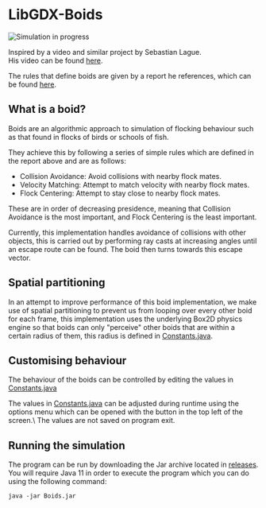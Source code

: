 # LibGDX-Boids
![Simulation in progress](.github/preview.gif "Simulation in progress")

Inspired by a video and similar project by Sebastian Lague.\
His video can be found [here](https://www.youtube.com/watch?v=bqtqltqcQhw).

The rules that define boids are given by a report he references,
which can be found [here](https://www.cs.toronto.edu/~dt/siggraph97-course/cwr87/).

## What is a boid?
Boids are an algorithmic approach to simulation of flocking behaviour such as that found in flocks of birds or schools of fish.

They achieve this by following a series of simple rules which are defined in the report above 
and are as follows:
- Collision Avoidance: Avoid collisions with nearby flock mates.
- Velocity Matching: Attempt to match velocity with nearby flock mates.
- Flock Centering: Attempt to stay close to nearby flock mates.

These are in order of decreasing presidence, 
meaning that Collision Avoidance is the most important, and Flock Centering is the least important.

Currently, this implementation handles avoidance of collisions with other objects, this is carried out by performing 
ray casts at increasing angles until an escape route can be found. The boid then turns towards this escape vector.

## Spatial partitioning
In an attempt to improve performance of this boid implementation, we make use of spatial partitioning
to prevent us from looping over every other boid for each frame, this implementation uses the 
underlying Box2D physics engine so that boids can only "perceive" other boids that are within a 
certain radius of them, this radius is defined in [Constants.java](core/src/com/randomman552/boids/Constants.java).

## Customising behaviour
The behaviour of the boids can be controlled by editing the values in [Constants.java](core/src/com/randomman552/boids/Constants.java)

The values in [Constants.java](core/src/com/randomman552/boids/Constants.java) can be adjusted during runtime using the 
options menu which can be opened with the button in the top left of the screen.\ 
The values are not saved on program exit.

## Running the simulation
The program can be run by downloading the Jar archive located in [releases](https://github.com/randomman552/LibGDX-Boids/releases/tag/latest).\
You will require Java 11 in order to execute the program which you can do using the following command:
```shell
java -jar Boids.jar
```